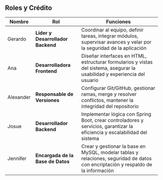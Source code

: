 ## Roles y Crédito

| Nombre   | Rol                          | Funciones                                                                 |
|----------|------------------------------|----------------------------------------------------------------------------|
| Gerardo  | **Líder y Desarrollador Backend**       | Coordinar al equipo, definir tareas, integrar módulos, supervisar avances y velar por la seguridad de la aplicación |
| Ana      | **Desarrolladora Frontend**  | Diseñar interfaces en HTML, estructurar formularios y vistas del sistema, asegurar la usabilidad y experiencia del usuario |
| Alexander| **Responsable de Versiones** | Configurar Git/GitHub, gestionar ramas, merge y resolver conflictos, mantener la integridad del repositorio |
| Josue    | **Desarrollador Backend**    | Implementar lógica con Spring Boot, crear controladores y servicios, garantizar la eficiencia y escalabilidad del sistema |
| Jennifer | **Encargada de la Base de Datos** | Crear y gestionar la base en MySQL, modelar tablas y relaciones, seguridad de datos con encriptación y respaldo de la información |
